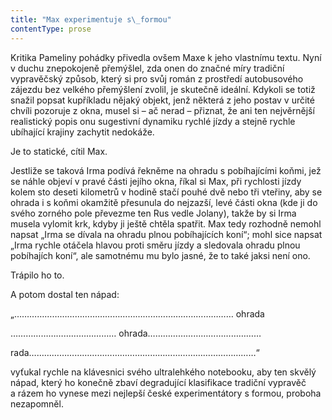 ```yaml
---
title: "Max experimentuje s\_formou"
contentType: prose
---
```


Kritika Pameliny pohádky přivedla ovšem Maxe k jeho vlastnímu textu. Nyní v duchu znepokojeně přemýšlel, zda onen do značné míry tradiční vypravěčský způsob, který si pro svůj román z prostředí autobusového zájezdu bez velkého přemýšlení zvolil, je skutečně ideální. Kdykoli se totiž snažil popsat kupříkladu nějaký objekt, jenž některá z jeho postav v určité chvíli pozoruje z okna, musel si – ač nerad – přiznat, že ani ten nejvěrnější realistický popis onu sugestivní dynamiku rychlé jízdy a stejně rychle ubíhající krajiny zachytit nedokáže.

Je to statické, cítil Max.

Jestliže se taková Irma podívá řekněme na ohradu s pobíhajícími koňmi, jež se náhle objeví v pravé části jejího okna, říkal si Max, při rychlosti jízdy kolem sto deseti kilometrů v hodině stačí pouhé dvě nebo tři vteřiny, aby se ohrada i s koňmi okamžitě přesunula do nejzazší, levé části okna (kde ji do svého zorného pole převezme ten Rus vedle Jolany), takže by si Irma musela vylomit krk, kdyby ji ještě chtěla spatřit. Max tedy rozhodně nemohl napsat „Irma se dívala na ohradu plnou pobíhajících koní“; mohl sice napsat „Irma rychle otáčela hlavou proti směru jízdy a sledovala ohradu plnou pobíhajích koní“, ale samotnému mu bylo jasné, že to také jaksi není ono.

Trápilo ho to.

A potom dostal ten nápad:

„…………………………………………………………………………… ohrada

…………………………………… ohrada………………………………………

rada………………………………………………………………………………“

vyťukal rychle na klávesnici svého ultralehkého notebooku, aby ten skvělý nápad, který ho konečně zbaví degradující klasifikace tradiční vypravěč a rázem ho vynese mezi nejlepší české experimentátory s formou, proboha nezapomněl.

